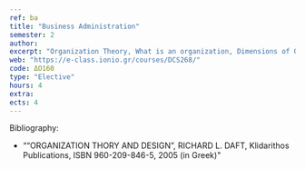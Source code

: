 ```yaml
---
ref: ba
title: "Business Administration"
semester: 2
author: 
excerpt: "Organization Theory, What is an organization, Dimensions of Organization Design, Organization Strategy, Fitting Design/ Goals to Strategy, Effectiveness vs. Efficiency,  Types of Organization Structure, Information and Communication Systems for Management Decision Making, Information Quality impact on  Decision Making, RFID-enabled Business Processes etc."
web: "https://e-class.ionio.gr/courses/DCS268/"
code: ΔΟ160
type: "Elective"
hours: 4
extra: 
ects: 4
---
```



Bibliography: 
  - ““ORGANIZATION THORY AND DESIGN”, RICHARD L. DAFT, Klidarithos Publications, ISBN 960-209-846-5, 2005 (in Greek)"
  
